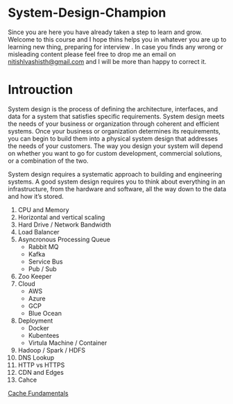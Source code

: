 # System-Design-Champion
Since you are here you have already taken a step to learn and grow. Welcome to this course and I hope thins helps you 
in whatever you are up to learning new thing, preparing for interview .
In case you finds any wrong or misleading content please feel free to drop me an email on nitishlvashisth@gmail.com and 
I will be more than happy to correct it.

# Introuction
System design is the process of defining the architecture, interfaces, and data for a system that satisfies specific requirements. System design meets the needs of your business or organization through coherent and efficient systems. Once your business or organization determines its requirements, you can begin to build them into a physical system design that addresses the needs of your customers. The way you design your system will depend on whether you want to go for custom development, commercial solutions, or a combination of the two.

System design requires a systematic approach to building and engineering systems. A good system design requires you to think about everything in an infrastructure, from the hardware and software, all the way down to the data and how it’s stored.

1. CPU and Memory
2. Horizontal and vertical scaling
3. Hard Drive / Network Bandwidth
4. Load Balancer
5. Asyncronous Processing Queue
   * Rabbit MQ
   * Kafka
   * Service Bus
   * Pub / Sub
6. Zoo Keeper
7. Cloud
   * AWS
   * Azure
   * GCP
   * Blue Ocean
8. Deployment
   * Docker
   * Kubentees
   * Virtula Machine / Container
9. Hadoop / Spark / HDFS
10. DNS Lookup
11. HTTP vs HTTPS
12. CDN and Edges
13. Cahce
    
[Cache Fundamentals](https://nitishvashisth.hashnode.dev/caching-fundamentals)
    
    
